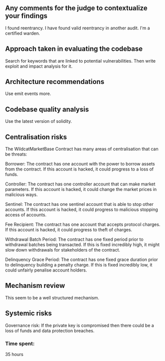 ## Any comments for the judge to contextualize your findings
I found reentrancy.
I have found valid reentrancy in another audit.
I'm a certified warden.

## Approach taken in evaluating the codebase
Search for keywords that are linked to potential vulnerabilities.
Then write exploit and impact analysis for it.

## Architecture recommendations
Use emit events more.

## Codebase quality analysis
Use the latest version of solidity.

## Centralisation risks
The WildcatMarketBase Contract has many areas of centralisation that can be threats:

Borrower: The contract has one account with the power to borrow assets from the contract. 
If this account is hacked, it could progress to a loss of funds.

Controller: The contract has one controller account that can make market parameters. 
If this account is hacked, it could change the market prices in malicious ways.

Sentinel: The contract has one sentinel account that is able to stop other accounts. 
If this account is hacked, it could progress to malicious stopping access of accounts.

Fee Recipient: The contract has one account that accepts protocol charges. 
If this account is hacked, it could progress to theft of charges.

Withdrawal Batch Period: The contract has one fixed period prior to withdrawal batches being transacted. 
If this is fixed incredibly high, it might slow down withdrawals for stakeholders of the contract.

Delinquency Grace Period: The contract has one fixed grace duration prior to delinquency building a penalty charge. If this is fixed incredibly low, it could unfairly penalise account holders.

## Mechanism review
This seem to be a well structured mechanism.

## Systemic risks
Governance risk: If the private key is compromised then there could be a loss of funds and data protection breaches.

### Time spent:
35 hours